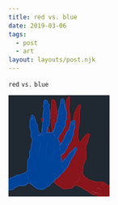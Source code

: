 ```yaml
---
title: red vs. blue
date: 2019-03-06
tags:
  - post
  - art
layout: layouts/post.njk
---
```

<code class="language-js">red</code>
<code class="language-css">vs.</code>
<code class="language-html">blue</code>

<a href="/img/redvsblue/redvsblue.png" target="_blank">
<img src="/img/redvsblue/rvb.png" alt="red vs. blue." style="width:200px;height:200px;">
</a>
